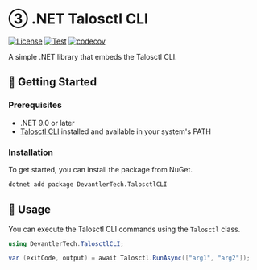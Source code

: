 # ③ .NET Talosctl CLI

[![License](https://img.shields.io/badge/License-Apache_2.0-blue.svg)](https://opensource.org/licenses/Apache-2.0)
[![Test](https://github.com/devantler-tech/dotnet-talosctl-cli/actions/workflows/test.yaml/badge.svg)](https://github.com/devantler-tech/dotnet-talosctl-cli/actions/workflows/test.yaml)
[![codecov](https://codecov.io/gh/devantler-tech/dotnet-talosctl-cli/graph/badge.svg?token=RhQPb4fE7z)](https://codecov.io/gh/devantler-tech/dotnet-talosctl-cli)

A simple .NET library that embeds the Talosctl CLI.

## 🚀 Getting Started

### Prerequisites

- .NET 9.0 or later
- [Talosctl CLI](https://www.talos.dev/v1.10/talos-guides/install/talosctl/) installed and available in your system's PATH

### Installation

To get started, you can install the package from NuGet.

```bash
dotnet add package DevantlerTech.TalosctlCLI
```

## 📝 Usage

You can execute the Talosctl CLI commands using the `Talosctl` class.

```csharp
using DevantlerTech.TalosctlCLI;

var (exitCode, output) = await Talosctl.RunAsync(["arg1", "arg2"]);
```
